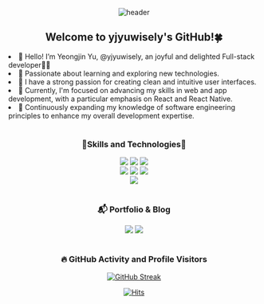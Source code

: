 <!---
yjyuwisely/yjyuwisely is a ✨ special ✨ repository because its `README.md` (this file) appears on your GitHub profile.
You can click the Preview link to take a look at your changes.
--->

<div align="center">
  
  ![header](https://capsule-render.vercel.app/api?type=waving&color=gradient&height=200&section=header&text=Yeongjin%20Yu😊&fontSize=60)

  ## Welcome to yjyuwisely's GitHub!🍀 </div>
  
<li> 👋 Hello! I’m Yeongjin Yu, @yjyuwisely, an joyful and delighted Full-stack developer👩‍💻 </li>
<li> 🚀 Passionate about learning and exploring new technologies.</li>
<li> 💞️ I have a strong passion for creating clean and intuitive user interfaces. </li>
<li> 🐥 Currently, I'm focused on advancing my skills in web and app development, 
  with a particular emphasis on React and React Native. </li>
<li> 🌱 Continuously expanding my knowledge of software engineering principles 
  to enhance my overall development expertise.</li>
<!-- - 💞️ I’m looking to collaborate on exciting projects that challenge me to grow as a developer. --> 

  <div align="center">
  
  #
  ### 🌷Skills and Technologies🌷
  
  <img src="https://img.shields.io/badge/javascript-yellow?style=for-the-badge&logo=JavaScript&logoColor=white">
  <img src="https://img.shields.io/badge/html5-E34F26?style=for-the-badge&logo=HTML5&logoColor=white">
  <img src="https://img.shields.io/badge/css-1572B6?style=for-the-badge&logo=css3&logoColor=white">
<br>
  <img src="https://img.shields.io/badge/spring-brightgreen?style=for-the-badge&logo=Spring&logoColor=white">
  <img src="https://img.shields.io/badge/mysql-orange?style=for-the-badge&logo=MySQL&logoColor=white">
  <img src="https://img.shields.io/badge/r-blue?style=for-the-badge&logo=R&logoColor=white">
<br>
  <img src="https://img.shields.io/badge/figma-blueviolet?style=for-the-badge&logo=Figma&logoColor=white"> 
  
  #
  ### 📬 Portfolio & Blog

  <a href="https://yjyuwisely.github.io/yjyuportfolio/"><img src="https://img.shields.io/badge/Portfolio-ff69b4?style=for-the-badge"></a>
  <a href="https://yjyuwisely.tistory.com/"><img src="https://img.shields.io/badge/Tistory-7F00FF?style=for-the-badge"></a> 
  
  <!-- 
  <li><a href="https://yjyuwisely.github.io/yjyuportfolio/"><img src="https://img.shields.io/badge/Portfolio-ff69b4?style=for-the-badge&style=flat"></a> Explore my portfolio in Korean to see my projects and work samples.</li>
  <li><a href="https://yjyuwisely.tistory.com/"><img src="https://img.shields.io/badge/Tistory-7F00FF?style=for-the-badge&style=flat"></a> Read my blog posts in Korean on Tistory to learn more about my thoughts and experiences.</li><br>

Portfolio (Korean) - Explore my portfolio in Korean to see my projects and work samples.
Portfolio (English) - Check out my portfolio in English for an alternative language option.
Tistory (Korean) - Read my blog posts in Korean on Tistory to learn more about my thoughts and experiences.
-->
<!-- <p align="center">
  <a href="https://github.com/yjyuwisely">
    <img align="center" src="https://github-readme-stats.vercel.app/api/top-langs/?username=yjyuwisely&layout=compact&show_icons=true&show_owner=true&hide_title=true&theme=nord&hide=JAVA" />
  </a>
</p> -->

 
  
  #
  
  ### 🔥 GitHub Activity and Profile Visitors
  
  [![GitHub Streak](http://github-readme-streak-stats.herokuapp.com?user=yjyuwisely&theme=buefy&hide_border=true&border_radius=15&date_format=j%20M%5B%20Y%5D)](https://git.io/streak-stats)
  
  [![Hits](https://hits.seeyoufarm.com/api/count/incr/badge.svg?url=https%3A%2F%2Fgithub.com%2Fyjyuwisely%2Fhit-counter&count_bg=%23FFD013&title_bg=%23C05EFF&icon=&icon_color=%23E7E7E7&title=hits&edge_flat=false)](https://hits.seeyoufarm.com)
  
</div>
